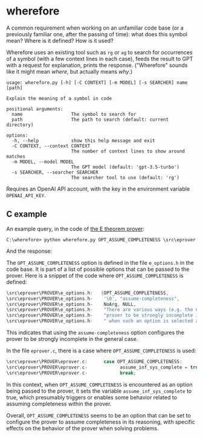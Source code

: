 # wherefore

A common requirement when working on an unfamiliar code base (or a previously familiar one, after the passing of time): what does this symbol mean? Where is it defined? How is it used?

Wherefore uses an existing tool such as `rg` or `ag` to search for occurrences of a symbol (with a few context lines in each case), feeds the result to GPT with a request for explanation, prints the response. ("Wherefore" sounds like it might mean *where*, but actually means *why*.)

```
usage: wherefore.py [-h] [-C CONTEXT] [-m MODEL] [-s SEARCHER] name [path]

Explain the meaning of a symbol in code

positional arguments:
  name                  The symbol to search for
  path                  The path to search (default: current directory)

options:
  -h, --help            show this help message and exit
  -C CONTEXT, --context CONTEXT
                        The number of context lines to show around matches
  -m MODEL, --model MODEL
                        The GPT model (default: 'gpt-3.5-turbo')
  -s SEARCHER, --searcher SEARCHER
                        The searcher tool to use (default: 'rg')
```

Requires an OpenAI API account, with the key in the environment variable `OPENAI_API_KEY`.

## C example

An example query, in the code of [the E theorem prover](https://github.com/eprover/eprover):

```
C:\wherefore> python wherefore.py OPT_ASSUME_COMPLETENESS \src\eprover
```

And the response:

The `OPT_ASSUME_COMPLETENESS` option is defined in the file `e_options.h` in the code base. It is part of a list of possible options that can be passed to the prover. Here is a snippet of the code where `OPT_ASSUME_COMPLETENESS` is defined:

```c
\src\eprover\PROVER\e_options.h:   {OPT_ASSUME_COMPLETENESS,
\src\eprover\PROVER\e_options.h-    '\0', "assume-completeness",
\src\eprover\PROVER\e_options.h-    NoArg, NULL,
\src\eprover\PROVER\e_options.h-    "There are various ways (e.g. the next few options) to configure the "
\src\eprover\PROVER\e_options.h-    "prover to be strongly incomplete in the general case. E will detect"
\src\eprover\PROVER\e_options.h-    " when such an option is selected and return corresponding exit "
```

This indicates that using the `assume-completeness` option configures the prover to be strongly incomplete in the general case.

In the file `eprover.c`, there is a case where `OPT_ASSUME_COMPLETENESS` is used:

```c
\src\eprover\PROVER\eprover.c:      case OPT_ASSUME_COMPLETENESS:
\src\eprover\PROVER\eprover.c-            assume_inf_sys_complete = true;
\src\eprover\PROVER\eprover.c-            break;
```

In this context, when `OPT_ASSUME_COMPLETENESS` is encountered as an option being passed to the prover, it sets the variable `assume_inf_sys_complete` to true, which presumably triggers or enables some behavior related to assuming completeness within the prover.

Overall, `OPT_ASSUME_COMPLETENESS` seems to be an option that can be set to configure the prover to assume completeness in its reasoning, with specific effects on the behavior of the prover when solving problems.
